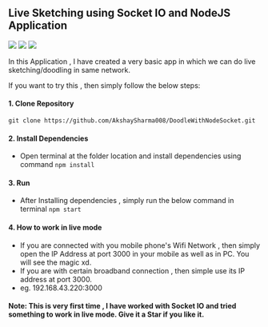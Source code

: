 ## Live Sketching using Socket IO and NodeJS Application
<img src="https://img.shields.io/badge/code_style-standard-brightgreen.svg"> <img src="https://img.shields.io/badge/Node JS-v12.18.3-brightgreen.svg">
<img src="https://img.shields.io/badge/Socket IO-v3.0.3-brightgreen.svg">


In this Application , I have created a very basic app in which we can do live sketching/doodling
in same network.

If you want to try this , then simply follow the below steps:
####  1. Clone Repository
``` git clone https://github.com/AkshaySharma008/DoodleWithNodeSocket.git ```

####  2. Install Dependencies
  - Open terminal at the folder location and install dependencies using command
``` npm install  ```

####  3. Run
  - After Installing dependencies , simply run the below command in terminal
``` npm start  ```

#### 4. How to work in live mode
  - If you are connected with you mobile phone's Wifi Network , then simply open the IP Address at port 3000 in your mobile as well as in PC.
  You will see the magic xd.
  - If you are with certain broadband connection , then simple use its IP address at port 3000.
  - eg. 192.168.43.220:3000

#### Note: This is very first time , I have worked with Socket IO and tried something to work in live mode. Give it a Star if you like it.
